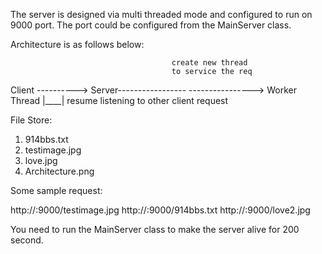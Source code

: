 The server is designed via multi threaded mode and configured to run on 9000 port.
The port could be configured from the MainServer class.

Architecture is as follows below:

 										create new thread
 										to service the req
Client ----------> Server----------------- ----------------> Worker Thread
                  |____|
                  resume listening
                  to other client
                  request
                  
File Store:

1. 914bbs.txt
2. testimage.jpg
3. love.jpg
4. Architecture.png

Some sample request:

http://<IP Address>:9000/testimage.jpg
http://<IP Address>:9000/914bbs.txt
http://<IP Address>:9000/love2.jpg

You need to run the MainServer class to make the server alive for 200 second.